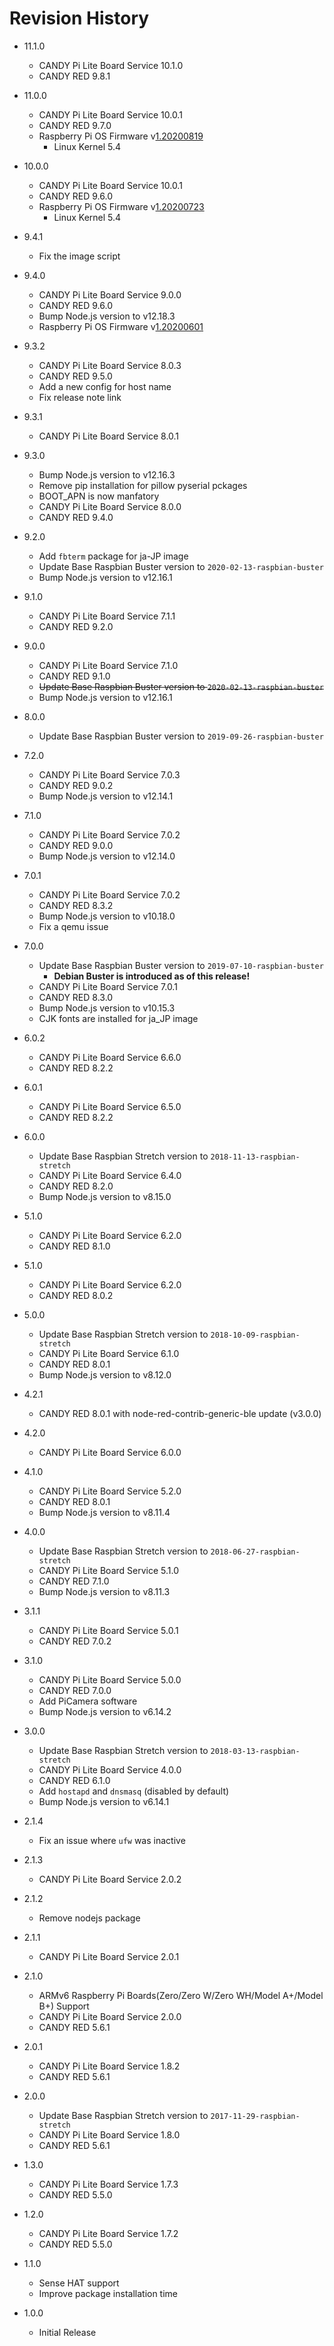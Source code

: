 # Revision History
* 11.1.0
  - CANDY Pi Lite Board Service 10.1.0
  - CANDY RED 9.8.1

* 11.0.0
  - CANDY Pi Lite Board Service 10.0.1
  - CANDY RED 9.7.0
  - Raspberry Pi OS Firmware v[1.20200819](https://github.com/raspberrypi/firmware/tree/1.20200819)
    - Linux Kernel 5.4

* 10.0.0
  - CANDY Pi Lite Board Service 10.0.1
  - CANDY RED 9.6.0
  - Raspberry Pi OS Firmware v[1.20200723](https://github.com/raspberrypi/firmware/tree/1.20200723)
    - Linux Kernel 5.4

* 9.4.1
  - Fix the image script

* 9.4.0
  - CANDY Pi Lite Board Service 9.0.0
  - CANDY RED 9.6.0
  - Bump Node.js version to v12.18.3
  - Raspberry Pi OS Firmware v[1.20200601](https://github.com/raspberrypi/firmware/tree/1.20200601)

* 9.3.2
  - CANDY Pi Lite Board Service 8.0.3
  - CANDY RED 9.5.0
  - Add a new config for host name
  - Fix release note link

* 9.3.1
  - CANDY Pi Lite Board Service 8.0.1

* 9.3.0
  - Bump Node.js version to v12.16.3
  - Remove pip installation for pillow pyserial pckages
  - BOOT_APN is now manfatory
  - CANDY Pi Lite Board Service 8.0.0
  - CANDY RED 9.4.0

* 9.2.0
  - Add `fbterm` package for ja-JP image
  - Update Base Raspbian Buster version to `2020-02-13-raspbian-buster`
  - Bump Node.js version to v12.16.1

* 9.1.0
  - CANDY Pi Lite Board Service 7.1.1
  - CANDY RED 9.2.0

* 9.0.0
  - CANDY Pi Lite Board Service 7.1.0
  - CANDY RED 9.1.0
  - ~~Update Base Raspbian Buster version to `2020-02-13-raspbian-buster`~~
  - Bump Node.js version to v12.16.1

* 8.0.0
  - Update Base Raspbian Buster version to `2019-09-26-raspbian-buster`

* 7.2.0
  - CANDY Pi Lite Board Service 7.0.3
  - CANDY RED 9.0.2
  - Bump Node.js version to v12.14.1

* 7.1.0
  - CANDY Pi Lite Board Service 7.0.2
  - CANDY RED 9.0.0
  - Bump Node.js version to v12.14.0

* 7.0.1
  - CANDY Pi Lite Board Service 7.0.2
  - CANDY RED 8.3.2
  - Bump Node.js version to v10.18.0
  - Fix a qemu issue

* 7.0.0
  - Update Base Raspbian Buster version to `2019-07-10-raspbian-buster`
    - **Debian Buster is introduced as of this release!**
  - CANDY Pi Lite Board Service 7.0.1
  - CANDY RED 8.3.0
  - Bump Node.js version to v10.15.3
  - CJK fonts are installed for ja_JP image

* 6.0.2
  - CANDY Pi Lite Board Service 6.6.0
  - CANDY RED 8.2.2

* 6.0.1
  - CANDY Pi Lite Board Service 6.5.0
  - CANDY RED 8.2.2

* 6.0.0
  - Update Base Raspbian Stretch version to `2018-11-13-raspbian-stretch`
  - CANDY Pi Lite Board Service 6.4.0
  - CANDY RED 8.2.0
  - Bump Node.js version to v8.15.0

* 5.1.0
  - CANDY Pi Lite Board Service 6.2.0
  - CANDY RED 8.1.0

* 5.1.0
  - CANDY Pi Lite Board Service 6.2.0
  - CANDY RED 8.0.2

* 5.0.0
  - Update Base Raspbian Stretch version to `2018-10-09-raspbian-stretch`
  - CANDY Pi Lite Board Service 6.1.0
  - CANDY RED 8.0.1
  - Bump Node.js version to v8.12.0

* 4.2.1
  - CANDY RED 8.0.1 with node-red-contrib-generic-ble update (v3.0.0)

* 4.2.0
  - CANDY Pi Lite Board Service 6.0.0

* 4.1.0
  - CANDY Pi Lite Board Service 5.2.0
  - CANDY RED 8.0.1
  - Bump Node.js version to v8.11.4

* 4.0.0
  - Update Base Raspbian Stretch version to `2018-06-27-raspbian-stretch`
  - CANDY Pi Lite Board Service 5.1.0
  - CANDY RED 7.1.0
  - Bump Node.js version to v8.11.3

* 3.1.1
  - CANDY Pi Lite Board Service 5.0.1
  - CANDY RED 7.0.2

* 3.1.0
  - CANDY Pi Lite Board Service 5.0.0
  - CANDY RED 7.0.0
  - Add PiCamera software
  - Bump Node.js version to v6.14.2

* 3.0.0
  - Update Base Raspbian Stretch version to `2018-03-13-raspbian-stretch`
  - CANDY Pi Lite Board Service 4.0.0
  - CANDY RED 6.1.0
  - Add `hostapd` and `dnsmasq` (disabled by default)
  - Bump Node.js version to v6.14.1

* 2.1.4
  - Fix an issue where `ufw` was inactive

* 2.1.3
  - CANDY Pi Lite Board Service 2.0.2

* 2.1.2
  - Remove nodejs package

* 2.1.1
  - CANDY Pi Lite Board Service 2.0.1

* 2.1.0
  - ARMv6 Raspberry Pi Boards(Zero/Zero W/Zero WH/Model A+/Model B+) Support
  - CANDY Pi Lite Board Service 2.0.0
  - CANDY RED 5.6.1

* 2.0.1
  - CANDY Pi Lite Board Service 1.8.2
  - CANDY RED 5.6.1

* 2.0.0
  - Update Base Raspbian Stretch version to `2017-11-29-raspbian-stretch`
  - CANDY Pi Lite Board Service 1.8.0
  - CANDY RED 5.6.1

* 1.3.0
  - CANDY Pi Lite Board Service 1.7.3
  - CANDY RED 5.5.0

* 1.2.0
  - CANDY Pi Lite Board Service 1.7.2
  - CANDY RED 5.5.0

* 1.1.0
  - Sense HAT support
  - Improve package installation time

* 1.0.0
  - Initial Release

